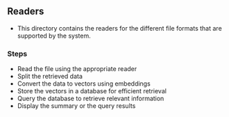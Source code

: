 ## Readers
* This directory contains the readers for the different file formats that are supported by the system.

### Steps
* Read the file using the appropriate reader
* Split the retrieved data
* Convert the data to vectors using embeddings
* Store the vectors in a database for efficient retrieval
* Query the database to retrieve relevant information
* Display the summary or the query results